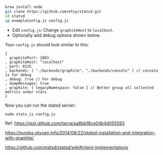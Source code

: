 
```bash
brew install node
git clone https://github.com/etsy/statsd.git
cd statsd
cp exampleConfig.js config.js
```

- Edit `config.js`: Change `graphiteHost` to `localhost`.
- Optionally add debug options shown below.

Your `config.js` should look similar to this:

```
{
  graphitePort: 2003
, graphiteHost: "localhost"
, port: 8125
, backends: [ "./backends/graphite", "./backends/console" ] // console is for debug
, debug: true // For debug
, dumpMessages: true
, graphite: { legacyNamespace: false } // Better group all collected metrics under stats
}
```

Now you can run the statsd server:

```
node stats.js config.js
```

Ref: 
https://gist.github.com/tierra/aa8bb18ce04b4d055593

https://eureka.ykyuen.info/2014/08/22/statsd-installation-and-integration-with-graphite/

https://github.com/statsd/statsd/wiki#client-implementations


